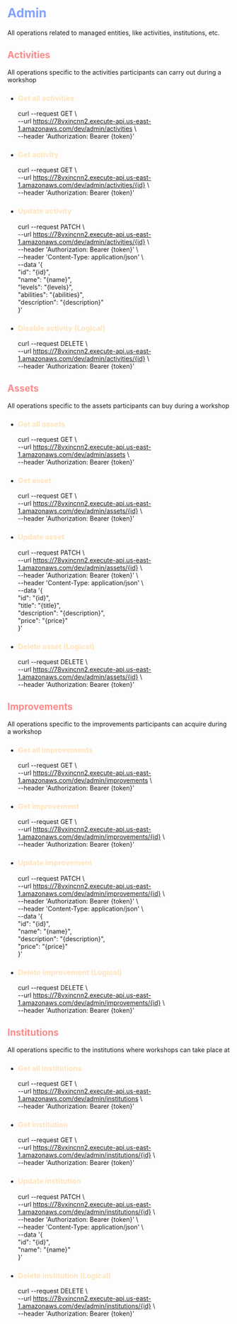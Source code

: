 # <span style="color:#83A2FF">Admin</span>
All operations related to managed entities, like activities, institutions, etc.

## <span style="color:#FD8A8A">Activities</span>
All operations specific to the activities participants can carry out during a workshop 

- ### <span style="color:#FFE3BB">Get all activities</span>
   curl --request GET \ <br/> 
--url https://78vxincnn2.execute-api.us-east-1.amazonaws.com/dev/admin/activities \ <br/>
--header 'Authorization: Bearer {token}'

- ### <span style="color:#FFE3BB">Get activity</span>
   curl --request GET \ <br/>
--url https://78vxincnn2.execute-api.us-east-1.amazonaws.com/dev/admin/activities/{id} \ <br/>
--header 'Authorization: Bearer {token}'

- ### <span style="color:#FFE3BB">Update activity</span>
   curl --request PATCH \ <br/>
--url https://78vxincnn2.execute-api.us-east-1.amazonaws.com/dev/admin/activities/{id} \ <br/>
--header 'Authorization: Bearer {token}' \ <br/>
--header 'Content-Type: application/json' \ <br/>
--data '{<br/>
"id": "{id}",<br/>
"name": "{name}",<br/>
"levels": "{levels}",<br/>
"abilities": "{abilities}",<br/>
"description": "{description}"<br/>
}'

- ### <span style="color:#FFE3BB">Disable activity (Logical)</span>
   curl --request DELETE \ <br/>
--url https://78vxincnn2.execute-api.us-east-1.amazonaws.com/dev/admin/activities/{id} \ <br/>
--header 'Authorization: Bearer {token}'

## <span style="color:#FD8A8A">Assets</span>
All operations specific to the assets participants can buy during a workshop

- ### <span style="color:#FFE3BB">Get all assets</span>
   curl --request GET \ <br/>
--url https://78vxincnn2.execute-api.us-east-1.amazonaws.com/dev/admin/assets \ <br/>
--header 'Authorization: Bearer {token}'

- ### <span style="color:#FFE3BB">Get asset</span>
   curl --request GET \ <br/>
--url https://78vxincnn2.execute-api.us-east-1.amazonaws.com/dev/admin/assets/{id} \ <br/>
--header 'Authorization: Bearer {token}'

- ### <span style="color:#FFE3BB">Update asset</span>
   curl --request PATCH \ <br/>
--url https://78vxincnn2.execute-api.us-east-1.amazonaws.com/dev/admin/assets/{id} \ <br/>
--header 'Authorization: Bearer {token}' \ <br/>
--header 'Content-Type: application/json' \ <br/>
--data '{<br/>
"id": "{id}",<br/>
"title": "{title}",<br/>
"description": "{description}",<br/>
"price": "{price}"<br/>
}'

- ### <span style="color:#FFE3BB">Delete asset (Logical)</span>
   curl --request DELETE \ <br/>
--url https://78vxincnn2.execute-api.us-east-1.amazonaws.com/dev/admin/assets/{id} \ <br/>
--header 'Authorization: Bearer {token}'

## <span style="color:#FD8A8A">Improvements</span>
All operations specific to the improvements participants can acquire during a workshop

- ### <span style="color:#FFE3BB">Get all improvements</span>
   curl --request GET \ <br/>
--url https://78vxincnn2.execute-api.us-east-1.amazonaws.com/dev/admin/improvements \ <br/>
--header 'Authorization: Bearer {token}'

- ### <span style="color:#FFE3BB">Get improvement</span>
   curl --request GET \ <br/>
--url https://78vxincnn2.execute-api.us-east-1.amazonaws.com/dev/admin/improvements/{id} \ <br/>
--header 'Authorization: Bearer {token}'

- ### <span style="color:#FFE3BB">Update improvement</span>
   curl --request PATCH \ <br/>
--url https://78vxincnn2.execute-api.us-east-1.amazonaws.com/dev/admin/improvements/{id} \ <br/>
--header 'Authorization: Bearer {token}' \ <br/>
--header 'Content-Type: application/json' \ <br/>
--data '{<br/>
"id": "{id}",<br/>
"name": "{name}",<br/>
"description": "{description}",<br/>
"price": "{price}"<br/>
}'

- ### <span style="color:#FFE3BB">Delete improvement (Logical)</span>
   curl --request DELETE \ <br/>
--url https://78vxincnn2.execute-api.us-east-1.amazonaws.com/dev/admin/improvements/{id} \ <br/>
--header 'Authorization: Bearer {token}'

## <span style="color:#FD8A8A">Institutions</span>
All operations specific to the institutions where workshops can take place at

- ### <span style="color:#FFE3BB">Get all institutions</span>
   curl --request GET \ <br/>
--url https://78vxincnn2.execute-api.us-east-1.amazonaws.com/dev/admin/institutions \ <br/>
--header 'Authorization: Bearer {token}'

- ### <span style="color:#FFE3BB">Get institution</span>
   curl --request GET \ <br/>
--url https://78vxincnn2.execute-api.us-east-1.amazonaws.com/dev/admin/institutions/{id} \ <br/>
--header 'Authorization: Bearer {token}'

- ### <span style="color:#FFE3BB">Update institution</span>
   curl --request PATCH \ <br/>
--url https://78vxincnn2.execute-api.us-east-1.amazonaws.com/dev/admin/institutions/{id} \ <br/>
--header 'Authorization: Bearer {token}' \ <br/>
--header 'Content-Type: application/json' \ <br/>
--data '{<br/>
"id": "{id}",<br/>
"name": "{name}"<br/>
}'

- ### <span style="color:#FFE3BB">Delete institution (Logical)</span>
   curl --request DELETE \ <br/>
--url https://78vxincnn2.execute-api.us-east-1.amazonaws.com/dev/admin/institutions/{id} \ <br/>
--header 'Authorization: Bearer {token}'
